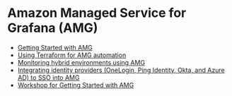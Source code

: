 # Amazon Managed Service for Grafana (AMG)


- [Getting Started with AMG][amg-gettingstarted]
- [Using Terraform for AMG automation][amg-automation-tf]
- [Monitoring hybrid environments using AMG][amg-hybridenvs]
- [Integrating identity providers (OneLogin, Ping Identity, Okta, and Azure AD) to SSO into AMG][amg-idps]
- [Workshop for Getting Started with AMG][amg-oow]


[amg-gettingstarted]: https://aws.amazon.com/blogs/mt/amazon-managed-grafana-getting-started/
[amg-automation-tf]: recipes/amg-automation-tf.md
[amg-hybridenvs]: https://aws.amazon.com/blogs/mt/monitoring-hybrid-environments-using-amazon-managed-service-for-grafana/
[amg-idps]: https://aws.amazon.com/blogs/opensource/integrating-identity-providers-such-as-onelogin-ping-identity-okta-and-azure-ad-to-sso-into-aws-managed-service-for-grafana/
[amg-oow]: https://observability.workshop.aws/en/amg.html
